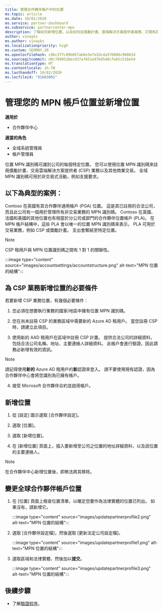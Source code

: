```yaml
---
title: 管理合作夥伴帳戶中的位置
ms.topic: article
ms.date: 10/01/2020
ms.service: partner-dashboard
ms.subservice: partnercenter-mpn
description: 了解如何新增位置，以及如何在獎勵計畫、雲端解決方案提供者業務、訂閱和其他交易中使用 MPN 識別碼。
author: vinayks
ms.author: vinayks
ms.localizationpriority: high
ms.custom: SEOMAY.20
ms.openlocfilehash: c9bc3ffc09b657ab6e3e7e2dcda576898c96803d
ms.sourcegitcommit: d9c7890520ecd37a7651e976d540cfe65c51be54
ms.translationtype: HT
ms.contentlocale: zh-TW
ms.lasthandoff: 10/02/2020
ms.locfileid: "91663891"
---
```

# <a name="manage-your-mpn-account-locations-and-add-a-new-location"></a>管理您的 MPN 帳戶位置並新增位置

**適用於**

- 合作夥伴中心

**適當的角色**

- 全域系統管理員
- 帳戶管理員

位置 MPN 識別碼可識別公司的每個特定位置。 您可以使用位置 MPN 識別碼來註冊獎勵計畫、交易雲端解決方案提供者 (CSP) 業務以及其他商業交易。 全域 MPN 識別碼可用於非交易式活動，例如支援要求。

## <a name="the-following-is-a-typical-scenario"></a>以下為典型的案例：

Contoso 在英國有其合作夥伴通用帳戶 (PGA) 位置。 這是其已註冊的合法公司，而且此公司有一個用於管理所有非交易業務的 MPN 識別碼。 Contoso 在英國、法國和美國的其他位置也有相當於分公司或部門的合作夥伴位置帳戶 (PLA)。 在 MPN 帳戶結構中，這些 PLA 會以唯一的位置 MPN 識別碼來表示。 PLA 可用於交易業務，例如 CSP 或獎勵計畫。 支出會繫結至特定位置。 

>[!NOTE]
>CSP 租用戶與 MPN 位置識別碼之間有 1 對 1 的關聯性。

:::image type="content" source="images/accountsettings/accountstructure.png" alt-text="MPN 位置的結構":::

## <a name="prerequisites-in-order-to-add-a-new-location-for-a-csp-business"></a>為 CSP 業務新增位置的必要條件

若要新增 CSP 業務位置，有幾個必要條件：

1. 您必須在想要執行業務的國家/地區中擁有位置 MPN 識別碼。

1. 您在尚未註冊 CSP 的業務區域中需要新的 Azure AD 租用戶。 當您註冊 CSP 時，請建立此項目。
 
3. 使用新的 AAD 租用戶在區域中註冊 CSP 計畫。
提供合法公司的詳細資料，包括合法公司名稱、地址、主要連絡人詳細資料。 此帳戶會進行驗證，因此請務必新增有效的資訊。

>[!NOTE] 
 >請記得使用**新的** Azure AD 租用戶的**新**認證來登入。 請不要使用現有認證，因為合作夥伴中心會將您識別為已擁有帳戶。

4. 接受 Microsoft 合作夥伴合約並啟用帳戶。

## <a name="add-a-location"></a>新增位置

1. 從 [設定] 圖示選取 [合作夥伴設定]。

2. 選取 [位置]。

3. 選取 [新增位置]。  

4. 在 [新增位置] 頁面上，插入要新增至公司之位置的地址詳細資料，以及該位置的主要連絡人。

> [!NOTE]
> 在合作夥伴中心新增位置後，即無法將其移除。

## <a name="change-global-partner-account-location"></a>變更全球合作夥伴帳戶位置

1. 在 [位置] 頁面上檢查位置清單，以確定您要作為法律實體的位置已列出。 如果沒有，請新增它。

   :::image type="content" source="images/updatepartnerprofile2.png" alt-text="MPN 位置的結構":::

2. 選取 [合作夥伴設定檔]，然後選取 [更新法定公司設定檔]。

   :::image type="content" source="images/updatepartnerprofile1.png" alt-text="MPN 位置的結構":::

3. 選取區域和法律實體，然後加以**提交**。

   :::image type="content" source="images/updatepartnerprofile3.png" alt-text="MPN 位置的結構":::

## <a name="next-steps"></a>後續步驟

- 了解[驗證程序](verification-responses.md)。
